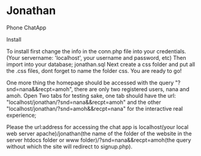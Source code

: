 # Jonathan
Phone ChatApp

Install

To install first change the info in the conn.php file into your credentials. (Your servername: 'localhost', your username and password, etc)
Then import into your database; jonathan.sql
Next create a css folder and put all the .css files, dont forget to name the folder css.
You are ready to go!

One more thing the homepage should be accessed with the query "?snd=nana&&recpt=amoh", there are only two registered users, nana and amoh.
Open Two tabs for testing sake, one tab should have the url: "localhost/jonathan/?snd=nana&&recpt=amoh" and the other "localhost/jonathan/?snd=amoh&&recpt=nana" for the interactive real experience;

Please the url:address for accessing the chat app is localhost(your local web server apache)/jonathan(the name of the folder of the website in the server htdocs folder or www folder)/?snd=nana&&recpt=amoh(the query without which the site will redirect to signup.php).  
